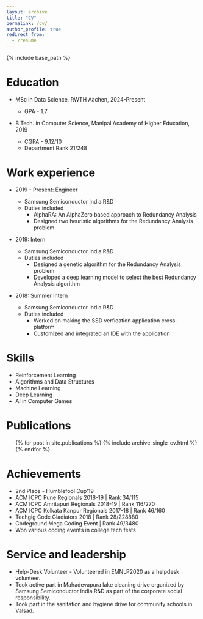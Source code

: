 ```yaml
---
layout: archive
title: "CV"
permalink: /cv/
author_profile: true
redirect_from:
  - /resume
---
```


{% include base_path %}

Education
======
* MSc in Data Science, RWTH Aachen, 2024-Present
    * GPA - 1.7

* B.Tech. in Computer Science, Manipal Academy of Higher Education, 2019
    * CGPA - 9.12/10
    * Department Rank 21/248

Work experience
======
* 2019 - Present: Engineer
    * Samsung Semiconductor India R&D
    * Duties included
        * AlphaRA: An AlphaZero based approach to Redundancy Analysis
        * Designed two heuristic algorithms for the Redundancy Analysis problem
  
* 2019: Intern
    * Samsung Semiconductor India R&D
    * Duties included
        * Designed a genetic algorithm for the Redundancy Analysis problem
        * Developed a deep learning model to select the best Redundancy Analysis algorithm

* 2018: Summer Intern
    * Samsung Semiconductor India R&D
    * Duties included
        * Worked on making the SSD verfication application cross-platform
        * Customized and integrated an IDE with the application

Skills
======
* Reinforcement Learning
* Algorithms and Data Structures
* Machine Learning
* Deep Learning
* AI in Computer Games

Publications
======
  <ul>{% for post in site.publications %}
    {% include archive-single-cv.html %}
  {% endfor %}</ul>

<!--
Talks
======
  <ul>{% for post in site.talks %}
    {% include archive-single-talk-cv.html %}
  {% endfor %}</ul>
  
Teaching
======
  <ul>{% for post in site.teaching %}
    {% include archive-single-cv.html %}
  {% endfor %}</ul>
-->
  
Achievements
===
* 2nd Place - Humblefool Cup'19
* ACM ICPC Pune Regionals 2018-19 | Rank 34/115
* ACM ICPC Amritapuri Regionals 2018-19 | Rank 116/270
* ACM ICPC Kolkata Kanpur Regionals 2017-18 | Rank 46/160
* Techgig Code Gladiators 2018 | Rank 28/228880
* Codeground Mega Coding Event | Rank 49/3480
* Won various coding events in college tech fests
  
Service and leadership
======
* Help-Desk Volunteer - Volunteered in EMNLP2020 as a helpdesk volunteer.
* Took active part in Mahadevapura lake cleaning drive organized by Samsung Semiconductor India R&D as part of the corporate social responsibility.
* Took part in the sanitation and hygiene drive for community schools in Valsad.
